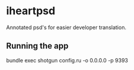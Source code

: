 iheartpsd
=========

Annotated psd's for easier developer translation. 

Running the app
---------------

bundle exec shotgun config.ru -o 0.0.0.0 -p 9393
